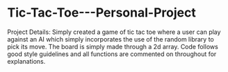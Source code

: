# Tic-Tac-Toe---Personal-Project

Project Details: Simply created a game of tic tac toe where a user can play against an AI which simply incorporates the use of the random library to pick its move. The board is simply made through a 2d array. Code follows good style guidelines and all functions are commented on throughout for explanations.

